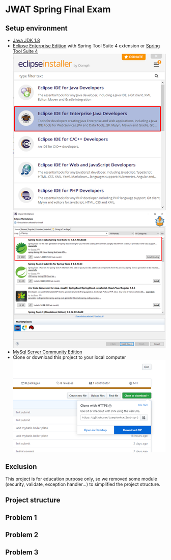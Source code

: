# JWAT Spring Final Exam
## Setup environment
 - [Java JDK 1.8](https://www.oracle.com/java/technologies/javase-jdk8-downloads.html)
 - [Eclipse Enterprise Edition](https://www.eclipse.org/downloads/download.php?file=/oomph/epp/2020-03/R/eclipse-inst-win64.exe) with Spring Tool Suite 4 extension or [Spring Tool Suite 4](https://spring.io/tools)
![](src/main/resources/images/Eclipse%20IDE%20EE.png)
![](src/main/resources/images/Spring%20tool%20suite%204.png)
 - [MySql Server Community Edition](https://dev.mysql.com/downloads/)
 - Clone or download this project to your local computer
 ![](src/main/resources/images/git%20download.png)
 
## Exclusion
 This project is for education purpose only, so we removed some module (security, validate, exception handler...) to simplified the project structure.
 
## Project structure

## Problem 1

## Problem 2

## Problem 3
